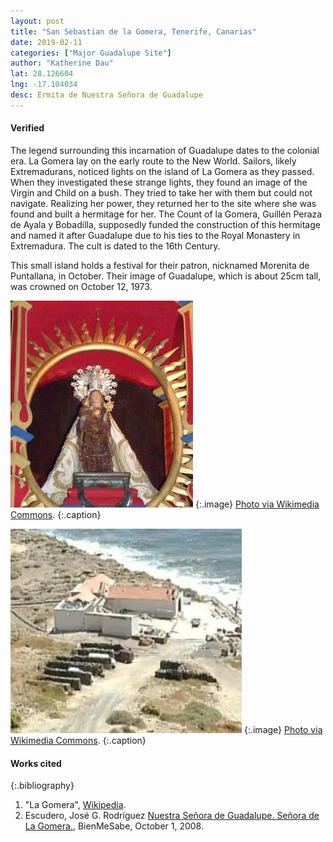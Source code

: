 ```yaml
---
layout: post
title: "San Sebastian de la Gomera, Tenerife, Canarias"
date: 2019-02-11
categories: ["Major Guadalupe Site"]
author: "Katherine Dau"
lat: 28.126604
lng: -17.104034
desc: Ermita de Nuestra Señora de Guadalupe
---
```

#### Verified
The legend surrounding this incarnation of Guadalupe dates to the colonial era. La Gomera lay on the early route to the New World. Sailors, likely Extremadurans, noticed lights on the island of La Gomera as they passed. When they investigated these strange lights, they found an image of the Virgin and Child on a bush. They tried to take her with them but could not navigate. Realizing her power, they returned her to the site where she was found and built a hermitage for her. The Count of la Gomera, Guillén Peraza de Ayala y Bobadilla, supposedly funded the construction of this hermitage and named it after Guadalupe due to his ties to the Royal Monastery in Extremadura. The cult is dated to the 16th Century.  

This small island holds a festival for their patron, nicknamed Morenita de Puntallana, in October. Their image of Guadalupe, which is about 25cm tall, was crowned on October 12, 1973.

![Virgin of Guadalupe, Patron of la Gomera](images/Virgen_de_guadalupe,_patrona_de_la_gomera.jpg)
   {:.image}
[Photo via Wikimedia Commons](https://es.wikipedia.org/wiki/Archivo:Virgen_de_guadalupe,_patrona_de_la_gomera.jpg).
   {:.caption}

![Ermita de Guadalupe en Putallana](images/la-gomera-guad.jpg)
   {:.image}
[Photo via Wikimedia Commons](https://commons.wikimedia.org/wiki/File:Ermita_de_guadalupe_en_puntallana,_la_gomera.jpg).
   {:.caption}

#### Works cited

{:.bibliography}
1. "La Gomera", [Wikipedia](https://en.wikipedia.org/wiki/La_Gomera).
2. Escudero, José G. Rodríguez [Nuestra Señora de Guadalupe. Señora de La Gomera.](https://www.bienmesabe.org/noticia/2008/Octubre/nuestra-senora-de-guadalupe-senora-de-la-gomera), BienMeSabe, October 1, 2008.
